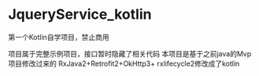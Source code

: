 # JqueryService_kotlin
第一个Kotlin自学项目，禁止商用


项目属于完整示例项目，接口暂时隐藏了相关代码
本项目是基于之前java的Mvp项目修改过来的
RxJava2+Retrofit2+OkHttp3+ rxlifecycle2修改成了kotlin

